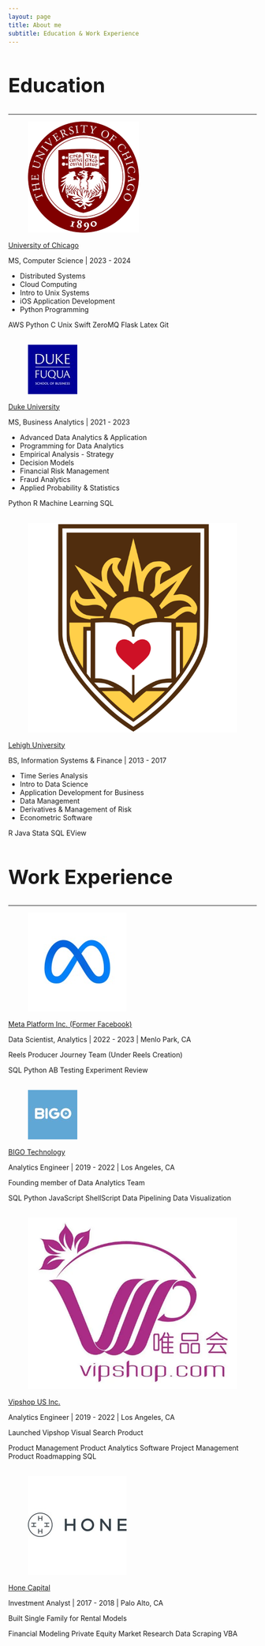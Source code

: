 ```yaml
---
layout: page
title: About me
subtitle: Education & Work Experience
---
```


<!-- <html lang="en">
<head>
    <link rel="stylesheet" href="https://cdnjs.cloudflare.com/ajax/libs/bulma/0.9.3/css/bulma.min.css">
    <style>
        .card + .card {
            margin-top: 2rem; /* Adjust the gap size as needed */
        }
    </style>
</head> -->
<head>
    <style>
        .card + .card {
            margin-top: 2rem; /* Adjust the gap size as needed */
        }
    </style>
</head>
<body>
    <section class="section">
      <div class="container">
        <h1 class="title has-text-centered" style="font-size: 2.5rem;">Education</h1>
        <hr />
        <div class="card">
          <div class="card-content">
            <div class="media">
              <div class="media-left">
                <figure class="image is-48x48">
                  <img src="/assets/img/education/uchicago.png" alt="University of Chicago logo" />
                </figure>
              </div>
              <div class="content">
                <a href="https://www.uchicago.edu/en" target="_blank" class="general">
                  <p class="title is-4">University of Chicago</p>
                </a>
                <p class="subtitle is-6">MS, Computer Science | 2023 - 2024</p>
                <ul>
                  <li>Distributed Systems</li>
                  <li>Cloud Computing</li>
                  <li>Intro to Unix Systems</li>
                  <li>iOS Application Development</li>
                  <li>Python Programming</li>
                  <!-- Add more courses as needed -->
                </ul>
                <div class="tags">
                <span class="tag">AWS</span>
                <span class="tag">Python</span>
                <span class="tag">C</span>
                <span class="tag">Unix</span>
                <span class="tag">Swift</span>
                <span class="tag">ZeroMQ</span>
                <span class="tag">Flask</span>
                <span class="tag">Latex</span>
                <span class="tag">Git</span>
                </div>
              </div>
            </div>
          </div>
        </div>
        <!-- Repeat the card structure for other education entries -->
        <div class="card card-gap">
          <div class="card-content">
            <div class="media">
              <div class="media-left">
                <figure class="image is-48x48">
                  <img src="/assets/img/education/fuqua.jpeg" alt="Duke University logo" />
                </figure>
              </div>
              <div class="content">
                <a href="https://www.fuqua.duke.edu/" target="_blank" class="general">
                  <p class="title is-4">Duke University</p>
                </a>
                <p class="subtitle is-6">MS, Business Analytics | 2021 - 2023</p>
                <ul>
                  <li>Advanced Data Analytics & Application</li>
                  <li>Programming for Data Analytics</li>
                  <li>Empirical Analysis - Strategy</li>
                  <li>Decision Models</li>
                  <li>Financial Risk Management</li>
                  <li>Fraud Analytics</li>
                  <li>Applied Probability & Statistics</li>
                  <!-- Add more courses as needed -->
                </ul>
                <div class="tags">
                <span class="tag">Python</span>
                <span class="tag">R</span>
                <span class="tag">Machine Learning</span>
                <span class="tag">SQL</span>
                </div>
              </div>
            </div>
          </div>
        </div>
        <!-- Repeat the card structure for other education entries -->
        <div class="card card-gap">
          <div class="card-content">
            <div class="media">
              <div class="media-left">
                <figure class="image is-48x48">
                  <img src="/assets/img/education/lehigh.svg" alt="Lehigh University logo" />
                </figure>
              </div>
              <div class="content">
                <a href="https://www2.lehigh.edu/" target="_blank" class="general">
                  <p class="title is-4">Lehigh University</p>
                </a>
                <p class="subtitle is-6">BS, Information Systems & Finance | 2013 - 2017</p>
                <ul>
                  <li>Time Series Analysis</li>
                  <li>Intro to Data Science</li>
                  <li>Application Development for Business</li>
                  <li>Data Management</li>
                  <li>Derivatives & Management of Risk</li>
                  <li>Econometric Software</li>
                  <!-- Add more courses as needed -->
                </ul>
                <div class="tags">
                <span class="tag">R</span>
                <span class="tag">Java</span>
                <span class="tag">Stata</span>
                <span class="tag">SQL</span>
                <span class="tag">EView</span>
                </div>
              </div>
            </div>
          </div>
        </div>
      </div>
    </section>
    <section class="section">
      <div class="container">
        <h1 class="title has-text-centered" style="font-size: 2.5rem;">Work Experience</h1>
        <hr />
        <div class="card">
          <div class="card-content">
            <div class="media">
              <div class="media-left">
                <figure class="image is-48x48">
                  <img src="/assets/img/work/facebook.jpeg" alt="Facebook logo">
                </figure>
              </div>
              <div class="media-content"> <!-- Merged classes here -->
                <a href="https://www.meta.com/" target="_blank" class="general">
                  <p class="title is-4">Meta Platform Inc. (Former Facebook)</p>
                </a>
                <p class="subtitle is-6">Data Scientist, Analytics | 2022 - 2023 | Menlo Park, CA</p>
                <p class='subtitle'>Reels Producer Journey Team (Under Reels Creation)</p>
                <div class="tags">
                  <span class="tag">SQL</span>
                  <span class="tag">Python</span>
                  <span class="tag">AB Testing</span>
                  <span class="tag">Experiment Review</span>
                </div>
              </div>
            </div>
          </div>
        </div>
        <!-- Repeat the card structure for other education entries -->
        <div class="card">
          <div class="card-content">
            <div class="media">
              <div class="media-left">
                <figure class="image is-48x48">
                  <img src="/assets/img/work/bigo.jpeg" alt="BIGO logo">
                </figure>
              </div>
              <div class="media-content"> <!-- Merged classes here -->
                <a href="https://www.bigo.sg/" target="_blank" class="general">
                  <p class="title is-4">BIGO Technology</p>
                </a>
                <p class="subtitle is-6">Analytics Engineer | 2019 - 2022 | Los Angeles, CA</p>
                <p class='subtitle'>Founding member of Data Analytics Team</p>
                <div class="tags">
                  <span class="tag">SQL</span>
                  <span class="tag">Python</span>
                  <span class="tag">JavaScript</span>
                  <span class="tag">ShellScript</span>
                  <span class="tag">Data Pipelining</span>
                  <span class="tag">Data Visualization</span>
                </div>
              </div>
            </div>
          </div>
        </div>
        <!-- Repeat the card structure for other education entries -->
        <div class="card">
          <div class="card-content">
            <div class="media">
              <div class="media-left">
                <figure class="image is-48x48">
                  <img src="/assets/img/work/vipshop.png" alt="Vipshop LOGO">
                </figure>
              </div>
              <div class="media-content"> <!-- Merged classes here -->
                <a href="https://www.vip.com/" target="_blank" class="general">
                  <p class="title is-4">Vipshop US Inc.</p>
                </a>
                <p class="subtitle is-6">Analytics Engineer | 2019 - 2022 | Los Angeles, CA</p>
                <p class='subtitle'>Launched Vipshop Visual Search Product</p>
                <div class="tags">
                  <span class="tag">Product Management</span>
                  <span class="tag">Product Analytics</span>
                  <span class="tag">Software Project Management</span>
                  <span class="tag">Product Roadmapping</span>
                  <span class="tag">SQL</span>
                </div>
              </div>
            </div>
          </div>
        </div>
        <!-- Repeat the card structure for other education entries -->
        <div class="card">
          <div class="card-content">
            <div class="media">
              <div class="media-left">
                <figure class="image is-48x48">
                  <img src="/assets/img/work/honecap.jpeg" alt="Hone Capital LOGO">
                </figure>
              </div>
              <div class="media-content"> <!-- Merged classes here -->
                <a href="https://www.linkedin.com/company/honecapital/about/" target="_blank" class="general">
                  <p class="title is-4">Hone Capital</p>
                </a>
                <p class="subtitle is-6">Investment Analyst | 2017 - 2018 | Palo Alto, CA</p>
                <p class='subtitle'>Built Single Family for Rental Models</p>
                <div class="tags">
                  <span class="tag">Financial Modeling</span>
                  <span class="tag">Private Equity</span>
                  <span class="tag">Market Research</span>
                  <span class="tag">Data Scraping</span>
                  <span class="tag">VBA</span>
                </div>
              </div>
            </div>
          </div>
        </div>
      </div>
    </section>
</body>
